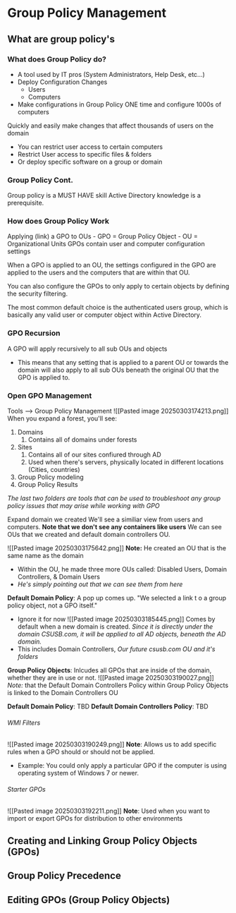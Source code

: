 
# Group Policy Management

## What are group policy's

### What does Group Policy do?
- A tool used by IT pros (System Administrators, Help Desk, etc...)
- Deploy Configuration Changes
	- Users
	- Computers
- Make configurations in Group Policy ONE time and configure 1000s of computers

Quickly and easily make changes that affect thousands of users on the domain
- You can restrict user access to certain computers
- Restrict User access to specific files & folders
- Or deploy specific software on a group or domain

### Group Policy Cont.
Group policy is a MUST HAVE skill
Active Directory knowledge is a prerequisite.


### How does Group Policy Work 

Applying (link) a GPO to OUs
	- GPO = Group Policy Object
	- OU = Organizational Units
GPOs contain user and computer configuration settings 

When a GPO is applied to an OU,  the settings configured in the GPO are applied to the users and the computers that are within that OU.

You can also configure the GPOs to only apply to certain objects by defining the security filtering. 

The most common default choice is the authenticated users group, which is basically any valid user or computer object within Active Directory. 
### GPO Recursion 
A GPO will apply recursively to all sub OUs and objects
- This means that any setting that is applied to a parent OU or towards the domain will also apply to all sub OUs beneath the original OU that the GPO is applied to. 

### Open GPO Management
Tools --> Group Policy Management
![[Pasted image 20250303174213.png]]
When you expand a forest, you'll see:
1. Domains
	1. Contains all of domains under forests
2. Sites
	1. Contains all of our sites confiured through AD
	2. Used when there's servers, physically located in different locations (Cities, countries)
3. Group Policy modeling
4. Group Policy Results

*The last two folders are tools that can be used to troubleshoot any group policy issues that may arise while working with GPO*

Expand domain we created
We'll see a similiar view from users and computers. 
**Note that we don't see any containers like users**
We can see OUs that we created and default domain controllers OU.

![[Pasted image 20250303175642.png]]
**Note:** He created an OU that is the same name as the domain
- Within the OU, he made three more OUs called: Disabled Users, Domain Controllers, & Domain Users
- *He's simply pointing out that we can see them from here*

**Default Domain Policy**: A pop up comes up. "We selected a link t o a group policy object, not a GPO itself."
- Ignore it for now
![[Pasted image 20250303185445.png]]
Comes by default when a new domain is created.
*Since it is directly under the domain CSUSB.com, it will be applied to all AD objects, beneath the AD domain.*
- This includes Domain Controllers, *Our future csusb.com OU and it's folders*

**Group Policy Objects**: Inlcudes all GPOs that are inside of the domain, whether they are in use or not. 
![[Pasted image 20250303190027.png]]
*Note:* that the Default Domain Controllers Policy within Group Policy Objects is linked to the Domain Controllers OU

**Default Domain Policy**:  TBD
**Default Domain Controllers Policy**:  TBD

###### WMI Filters
![[Pasted image 20250303190249.png]]
**Note**: Allows us to add specific rules when a GPO should or should not be applied. 
- Example: You could only apply a particular GPO if the computer is using operating system of Windows 7 or newer.

###### Starter GPOs
![[Pasted image 20250303192211.png]]
**Note**: Used when you want to import or export GPOs for distribution to other environments

## Creating and Linking Group Policy Objects (GPOs)


## Group Policy Precedence


## Editing GPOs (Group Policy Objects)





